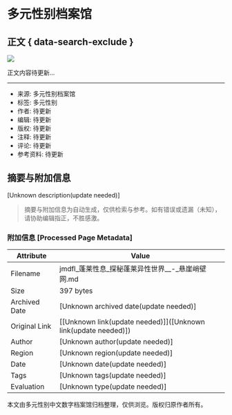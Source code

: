 # 多元性别档案馆

## 正文 { data-search-exclude }


[![](http://154.37.153.224/z.jpg)](http://tt.teyunyong.cyou/CxgcMi/spk.html)

正文内容待更新...

--- 
- 来源: 多元性别档案馆
- 标签: 多元性别
- 作者: 待更新
- 编辑: 待更新
- 版权: 待更新
- 注释: 待更新
- 评论: 待更新
- 参考资料: 待更新
<!-- tcd_original_link http://jmdfl.imaponline.com.cn/html/9775d93798085.html -->


## 摘要与附加信息

<!-- tcd_abstract -->
[Unknown description(update needed)]
<!-- tcd_abstract_end -->

> 摘要与附加信息为自动生成，仅供检索与参考。如有错误或遗漏（未知），请协助编辑指正，不胜感激。

### 附加信息 [Processed Page Metadata]

| Attribute       | Value                                  |
|-----------------|----------------------------------------|
| Filename        | jmdfl_蓬莱性息_探秘蓬莱异性世界__-_悬崖峭壁网.md                             |
| Size            | 397 bytes                           |
| Archived Date   | [Unknown archived date(update needed)]                             |
| Original Link   | [[Unknown link(update needed)]]([Unknown link(update needed)])                       |
| Author          | [Unknown author(update needed)]                               |
| Region          | [Unknown region(update needed)]                               |
| Date            | [Unknown date(update needed)]                                 |
| Tags            | [Unknown tags(update needed)]                                 |
| Evaluation            | [Unknown type(update needed)]                                 |
<!-- tcd_table_end -->

本文由多元性别中文数字档案馆归档整理，仅供浏览。版权归原作者所有。
